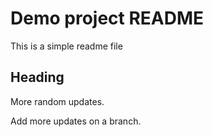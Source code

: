# Demo project README

This is a simple readme file

## Heading

More random updates.

Add more updates on a branch.